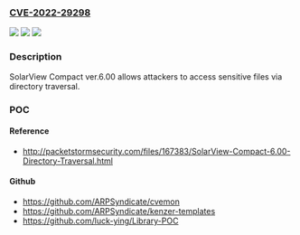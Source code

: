 ### [CVE-2022-29298](https://cve.mitre.org/cgi-bin/cvename.cgi?name=CVE-2022-29298)
![](https://img.shields.io/static/v1?label=Product&message=n%2Fa&color=blue)
![](https://img.shields.io/static/v1?label=Version&message=n%2Fa&color=blue)
![](https://img.shields.io/static/v1?label=Vulnerability&message=n%2Fa&color=brighgreen)

### Description

SolarView Compact ver.6.00 allows attackers to access sensitive files via directory traversal.

### POC

#### Reference
- http://packetstormsecurity.com/files/167383/SolarView-Compact-6.00-Directory-Traversal.html

#### Github
- https://github.com/ARPSyndicate/cvemon
- https://github.com/ARPSyndicate/kenzer-templates
- https://github.com/luck-ying/Library-POC

